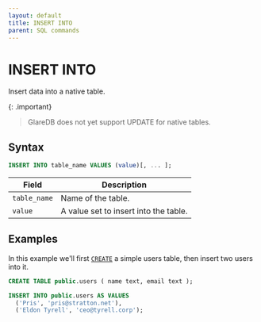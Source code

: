 ```yaml
---
layout: default
title: INSERT INTO
parent: SQL commands
---
```


# INSERT INTO

Insert data into a native table.

{: .important}

> GlareDB does not yet support UPDATE for native tables.

## Syntax

```sql
INSERT INTO table_name VALUES (value)[, ... ];
```

| Field        | Description                           |
| ------------ | ------------------------------------- |
| `table_name` | Name of the table.                    |
| `value`      | A value set to insert into the table. |

## Examples

In this example we'll first [`CREATE`] a simple users table, then insert two
users into it.

```sql
CREATE TABLE public.users ( name text, email text );

INSERT INTO public.users AS VALUES
  ('Pris', 'pris@stratton.net'),
  ('Eldon Tyrell', 'ceo@tyrell.corp');
```

[`CREATE`]: /glaredb/sql-commands/create-table/
